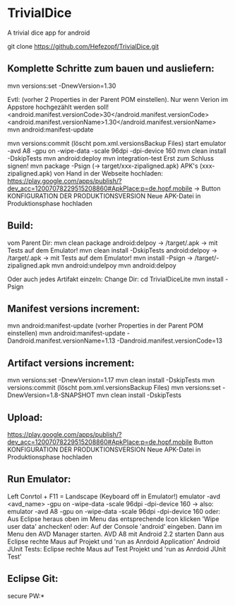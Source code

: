 TrivialDice
===========

A trivial dice app for android

git clone https://github.com/Hefezopf/TrivialDice.git

Komplette Schritte zum bauen und ausliefern:
--------------------------------------------
mvn versions:set -DnewVersion=1.30

Evtl: (vorher 2 Properties in der Parent POM einstellen). Nur wenn Verion im Appstore hochgezählt werden soll!
    <android.manifest.versionCode>30</android.manifest.versionCode>
    <android.manifest.versionName>1.30</android.manifest.versionName>
mvn android:manifest-update
	
mvn versions:commit (löscht pom.xml.versionsBackup Files)
start emulator -avd A8 -gpu on -wipe-data -scale 96dpi -dpi-device 160
mvn clean install -DskipTests
mvn android:deploy 
mvn integration-test
Erst zum Schluss signen!
mvn package -Psign (-> target/xxx-zipaligned.apk)
APK's (xxx-zipaligned.apk) von Hand in der Webseite hochladen: https://play.google.com/apps/publish/?dev_acc=12007078229515208860#ApkPlace:p=de.hopf.mobile -> Button KONFIGURATION DER PRODUKTIONSVERSION Neue APK-Datei in Produktionsphase hochladen

Build:
------
vom Parent Dir:
mvn clean package android:delpoy -> /target/<trivialdice-xxx>.apk  -> mit Tests auf dem Emulator!
mvn clean install -DskipTests android:delpoy -> /target/<trivialdice-xxx>.apk  -> mit Tests auf dem Emulator!
mvn install -Psign -> /target/<trivialdice-xxx>-zipaligned.apk
mvn android:undelpoy
mvn android:delpoy

Oder auch jedes Artifakt einzeln:
Change Dir:
cd TrivialDiceLite
mvn install -Psign

Manifest versions increment:
----------------------------
mvn android:manifest-update (vorher Properties in der Parent POM einstellen)
mvn android:manifest-update -Dandroid.manifest.versionName=1.13 -Dandroid.manifest.versionCode=13

Artifact versions increment:
----------------------------
mvn versions:set -DnewVersion=1.17 
mvn clean install -DskipTests
mvn versions:commit (löscht pom.xml.versionsBackup Files)
mvn versions:set -DnewVersion=1.8-SNAPSHOT
mvn clean install -DskipTests

Upload:
-------
https://play.google.com/apps/publish/?dev_acc=12007078229515208860#ApkPlace:p=de.hopf.mobile
Button KONFIGURATION DER PRODUKTIONSVERSION Neue APK-Datei in Produktionsphase hochladen
 
Run Emulator:
-------------
Left Conrtol + F11 = Landscape (Keyboard off in Emulator!)
emulator -avd <avd_name> -gpu on -wipe-data -scale 96dpi -dpi-device 160
 -> also: emulator -avd A8 -gpu on -wipe-data -scale 96dpi -dpi-device 160
oder:
Aus Eclipse heraus oben im Menu das entsprechende Icon klicken
'Wipe user data' anchecken!
oder:
Auf der Console 'android' eingeben.
Dann im Menu den AVD Manager starten.
AVD A8 mit Android 2.2 starten
Dann aus Eclipse rechte Maus auf Projekt und 'run as Anrdoid Application'
Android JUnit Tests:
Eclipse rechte Maus auf Test Projekt und 'run as Anrdoid JUnit Test'

Eclipse Git:
------------
secure PW:*

 
